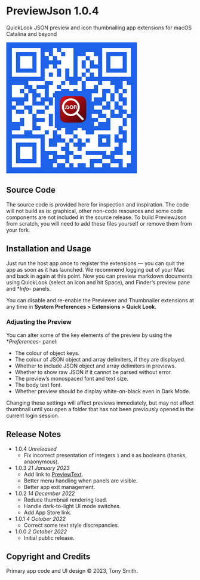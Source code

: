 # PreviewJson 1.0.4

QuickLook JSON preview and icon thumbnailing app extensions for macOS Catalina and beyond

![PreviewJson App Store QR code](qr-code.jpg)

## Source Code

The source code is provided here for inspection and inspiration. The code will not build as is: graphical, other non-code resources and some code components are not included in the source release. To build PreviewJson from scratch, you will need to add these files yourself or remove them from your fork.

## Installation and Usage

Just run the host app once to register the extensions &mdash; you can quit the app as soon as it has launched. We recommend logging out of your Mac and back in again at this point. Now you can preview markdown documents using QuickLook (select an icon and hit Space), and Finder’s preview pane and **Info*- panels.

You can disable and re-enable the Previewer and Thumbnailer extensions at any time in **System Preferences > Extensions > Quick Look**.

### Adjusting the Preview

You can alter some of the key elements of the preview by using the **Preferences*- panel:

- The colour of object keys.
- The colour of JSON object and array delimiters, if they are displayed.
- Whether to include JSON object and array delimiters in previews.
- Whether to show raw JSON if it cannot be parsed without error.
- The preview’s monospaced font and text size.
- The body text font.
- Whether preview should be display white-on-black even in Dark Mode.

Changing these settings will affect previews immediately, but may not affect thumbnail until you open a folder that has not been previously opened in the current login session.

## Release Notes

- 1.0.4 *Unreleased*
    - Fix incorrect presentation of integers `1` and `0` as booleans (thanks, anaonymous).
- 1.0.3 *21 January 2023*
    - Add link to [PreviewText](https://smittytone.net/previewtext/index.html).
    - Better menu handling when panels are visible.
    - Better app exit management.
- 1.0.2 *14 December 2022*
    - Reduce thumbnail rendering load.
    - Handle dark-to-light UI mode switches.
    - Add App Store link.
- 1.0.1 *4 October 2022*
    - Correct some text style discrepancies.
- 1.0.0 *2 October 2022*
    - Initial public release.

## Copyright and Credits

Primary app code and UI design &copy; 2023, Tony Smith.
